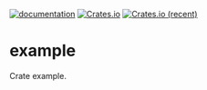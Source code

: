 [![documentation](https://docs.rs/example/badge.svg)](https://docs.rs/example) [![Crates.io](https://img.shields.io/crates/v/example.svg)](https://crates.io/crates/example) [![Crates.io (recent)](https://img.shields.io/crates/dr/example)](https://crates.io/crates/example)

# example
Crate example.